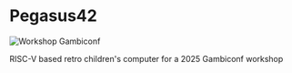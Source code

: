 # Pegasus42

![Workshop Gambiconf](doc/fig/gambiconf2024workshop.png)

RISC-V based retro children's computer for a 2025 Gambiconf workshop
